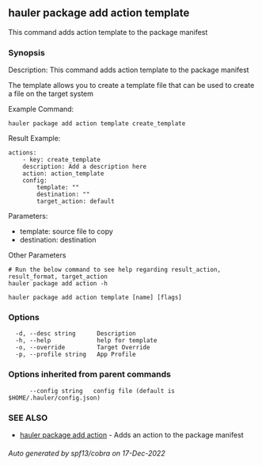 ## hauler package add action template

This command adds action template to the package manifest

### Synopsis


Description:
This command adds action template to the package manifest

The template allows you to create a template file that can be used to create a file on the target system

Example Command:
```
hauler package add action template create_template
```
Result Example:
```
actions:
	- key: create_template
	description: Add a description here
	action: action_template
	config:
		template: ""
		destination: ""
		target_action: default
```
Parameters:
- template: source file to copy
- destination: destination

Other Parameters
```
# Run the below command to see help regarding result_action, result_format, target_action
hauler package add action -h
```



```
hauler package add action template [name] [flags]
```

### Options

```
  -d, --desc string      Description
  -h, --help             help for template
  -o, --override         Target Override
  -p, --profile string   App Profile
```

### Options inherited from parent commands

```
      --config string   config file (default is $HOME/.hauler/config.json)
```

### SEE ALSO

* [hauler package add action](hauler_package_add_action.md)	 - Adds an action to the package manifest

###### Auto generated by spf13/cobra on 17-Dec-2022
